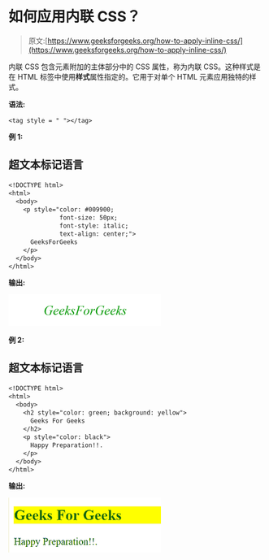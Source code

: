 # 如何应用内联 CSS？

> 原文:[https://www.geeksforgeeks.org/how-to-apply-inline-css/](https://www.geeksforgeeks.org/how-to-apply-inline-css/)

内联 CSS 包含元素附加的主体部分中的 CSS 属性，称为内联 CSS。这种样式是在 HTML 标签中使用**样式**属性指定的。它用于对单个 HTML 元素应用独特的样式。

**语法:**

```
<tag style = " "></tag>
```

**例 1:**

## 超文本标记语言

```
<!DOCTYPE html>
<html>
  <body>
    <p style="color: #009900;
              font-size: 50px;
              font-style: italic;
              text-align: center;">
      GeeksForGeeks
    </p>
  </body>
</html>
```

**输出:**

![](img/50982a220377c415d91650f87db90b7c.png)

**例 2:**

## 超文本标记语言

```
<!DOCTYPE html>
<html>
  <body>
    <h2 style="color: green; background: yellow">
      Geeks For Geeks
    </h2>
    <p style="color: black">
      Happy Preparation!!.
    </p>
  </body>
</html>
```

**输出:**

![](img/3130aad5d65aae9f8be53f572ce255bf.png)